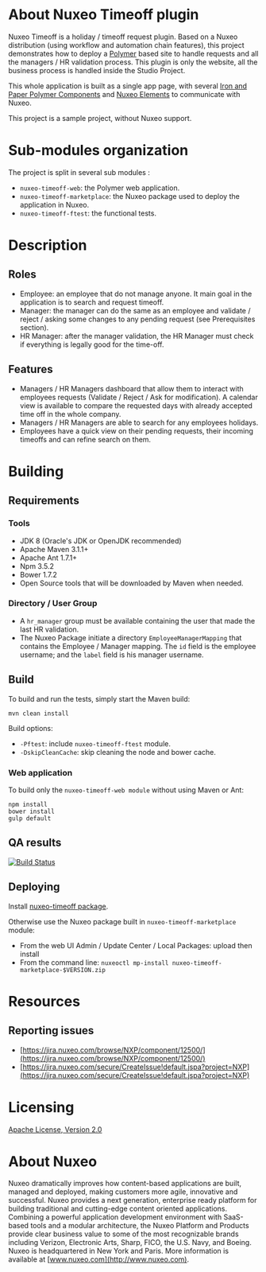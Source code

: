 # About Nuxeo Timeoff plugin

Nuxeo Timeoff is a holiday / timeoff request plugin. Based on a Nuxeo distribution (using workflow and automation chain features), this project demonstrates how to deploy a [Polymer](https://www.polymer-project.org) based site to handle requests and all the managers / HR validation process. This plugin is only the website, all the business process is handled inside the Studio Project.

This whole application is built as a single app page, with several [Iron and Paper Polymer Components](https://elements.polymer-project.org/) and [Nuxeo Elements](https://github.com/nuxeo/nuxeo-elements) to communicate with Nuxeo.

This project is a sample project, without Nuxeo support.

# Sub-modules organization

The project is split in several sub modules :
- `nuxeo-timeoff-web`: the Polymer web application.
- `nuxeo-timeoff-marketplace`: the Nuxeo package used to deploy the application in Nuxeo.
- `nuxeo-timeoff-ftest`: the functional tests.

# Description

## Roles

- Employee: an employee that do not manage anyone. It main goal in the application is to search and request timeoff.
- Manager: the manager can do the same as an employee and validate / reject / asking some changes to any pending request (see Prerequisites section).
- HR Manager: after the manager validation, the HR Manager must check if everything is legally good for the time-off.

## Features

- Managers / HR Managers dashboard that allow them to interact with employees requests (Validate / Reject / Ask for modification). A calendar view is available to compare the requested days with already accepted time off in the whole company.
- Managers / HR Managers are able to search for any employees holidays.
- Employees have a quick view on their pending requests, their incoming timeoffs and can refine search on them.

# Building

## Requirements

### Tools

- JDK 8 (Oracle's JDK or OpenJDK recommended)
- Apache Maven 3.1.1+
- Apache Ant 1.7.1+
- Npm 3.5.2
- Bower 1.7.2
- Open Source tools that will be downloaded by Maven when needed.

### Directory / User Group

 - A `hr_manager` group must be available containing the user that made the last HR validation.
 - The Nuxeo Package initiate a directory `EmployeeManagerMapping` that contains the Employee / Manager mapping. The `id` field is the employee username; and the `label` field is his manager username.

## Build

To build and run the tests, simply start the Maven build:

    mvn clean install

Build options:
- `-Pftest`: include `nuxeo-timeoff-ftest` module.
- `-DskipCleanCache`: skip cleaning the node and bower cache.

### Web application

To build only the `nuxeo-timeoff-web module` without using Maven or Ant:

    npm install
    bower install
    gulp default

## QA results

[![Build Status](https://qa.nuxeo.org/jenkins/buildStatus/icon?job=plugins_nuxeo-timeoff-master-master)](https://qa.nuxeo.org/jenkins/job/plugins_nuxeo-timeoff-master-master/)

## Deploying

Install [nuxeo-timeoff package](https://connect.nuxeo.com/nuxeo/site/marketplace/package/nuxeo-timeoff).

Otherwise use the Nuxeo package built in `nuxeo-timeoff-marketplace` module:

- From the web UI Admin / Update Center / Local Packages: upload then install
- From the command line: `nuxeoctl mp-install nuxeo-timeoff-marketplace-$VERSION.zip`

# Resources

## Reporting issues

- [https://jira.nuxeo.com/browse/NXP/component/12500/](https://jira.nuxeo.com/browse/NXP/component/12500/)
- [https://jira.nuxeo.com/secure/CreateIssue!default.jspa?project=NXP](https://jira.nuxeo.com/secure/CreateIssue!default.jspa?project=NXP)

# Licensing

[Apache License, Version 2.0](http://www.apache.org/licenses/LICENSE-2.0.html)

# About Nuxeo

Nuxeo dramatically improves how content-based applications are built, managed and deployed, making customers more agile, innovative and successful. Nuxeo provides a next generation, enterprise ready platform for building traditional and cutting-edge content oriented applications. Combining a powerful application development environment with
SaaS-based tools and a modular architecture, the Nuxeo Platform and Products provide clear business value to some of the most recognizable brands including Verizon, Electronic Arts, Sharp, FICO, the U.S. Navy, and Boeing. Nuxeo is headquartered in New York and Paris.
More information is available at [www.nuxeo.com](http://www.nuxeo.com).
